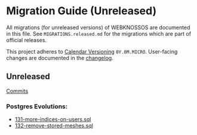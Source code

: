 # Migration Guide (Unreleased)
All migrations (for unreleased versions) of WEBKNOSSOS are documented in this file.
See `MIGRATIONS.released.md` for the migrations which are part of official releases.

This project adheres to [Calendar Versioning](http://calver.org/) `0Y.0M.MICRO`.
User-facing changes are documented in the [changelog](CHANGELOG.released.md).

## Unreleased
[Commits](https://github.com/scalableminds/webknossos/compare/25.05.0...HEAD)

### Postgres Evolutions:

- [131-more-indices-on-users.sql](conf/evolutions/131-more-indices-on-users.sql)
- [132-remove-stored-meshes.sql](conf/evolutions/132-remove-stored-meshes.sql)
